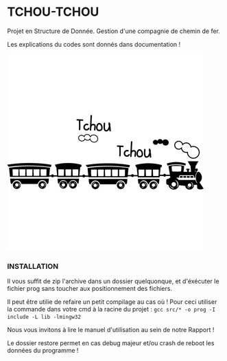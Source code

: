 # TCHOU-TCHOU
Projet en Structure de Donnée. Gestion d'une compagnie de chemin de fer.

Les explications du codes sont donnés dans documentation !

![Train](img/tchou.png "Train")
### INSTALLATION

Il vous suffit de zip l'archive dans un dossier quelquonque, et d'éxécuter le fichier prog sans toucher aux positionnement des fichiers. 

Il peut être utilie de refaire un petit compilage au cas où ! Pour ceci utiliser la commande dans votre cmd à la racine du projet : `gcc src/* -o prog -I include -L lib -lmingw32`

Nous vous invitons à lire le manuel d'utilisation au sein de notre Rapport !

Le dossier restore permet en cas debug majeur et/ou crash de reboot les données du programme !